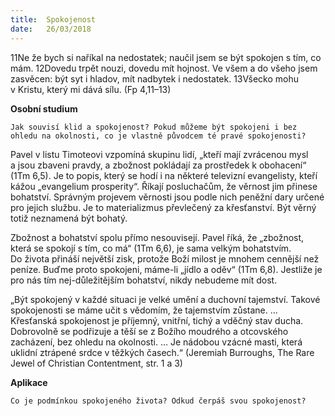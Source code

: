 ```yaml
---
title:  Spokojenost
date:   26/03/2018
---
```


11Ne že bych si naříkal na nedostatek; naučil jsem se být spokojen s tím, co mám. 12Dovedu trpět nouzi, dovedu mít hojnost. Ve všem a do všeho jsem zasvěcen: být syt i hladov, mít nadbytek i nedostatek. 13Všecko mohu v Kristu, který mi dává sílu. (Fp 4,11–13) 

**Osobní studium** 

`Jak souvisí klid a spokojenost? Pokud můžeme být spokojeni i bez ohledu na okolnosti, co je vlastně původcem té pravé spokojenosti?` 

Pavel v listu Timoteovi vzpomíná skupinu lidí, „kteří mají zvrácenou mysl a jsou zbaveni pravdy, a zbožnost pokládají za prostředek k obohacení“ (1Tm 6,5). Je to popis, který se hodí i na některé televizní evangelisty, kteří kážou „evangelium prosperity“. Říkají posluchačům, že věrnost jim přinese bohatství. Správným projevem věrnosti jsou podle nich peněžní dary určené pro jejich službu. Je to materializmus převlečený za křesťanství. Být věrný totiž neznamená být bohatý. 

Zbožnost a bohatství spolu přímo nesouvisejí. Pavel říká, že „zbožnost, která se spokojí s tím, co má“ (1Tm 6,6), je sama velkým bohatstvím. Do života přináší největší zisk, protože Boží milost je mnohem cennější než peníze. Buďme proto spokojeni, máme-li „jídlo a oděv“ (1Tm 6,8). Jestliže je pro nás tím nej-důležitějším bohatství, nikdy nebudeme mít dost. 

„Být spokojený v každé situaci je velké umění a duchovní tajemství. Takové spokojenosti se máme učit s vědomím, že tajemstvím zůstane. … Křesťanská spokojenost je příjemný, vnitřní, tichý a vděčný stav ducha. Dobrovolně se podřizuje a těší se z Božího moudrého a otcovského zacházení, bez ohledu na okolnosti. … Je nádobou vzácné masti, která uklidní ztrápené srdce v těžkých časech.“ (Jeremiah Burroughs, The Rare Jewel of Christian Contentment, str. 1 a 3) 

**Aplikace** 

`Co je podmínkou spokojeného života? Odkud čerpáš svou spokojenost?`